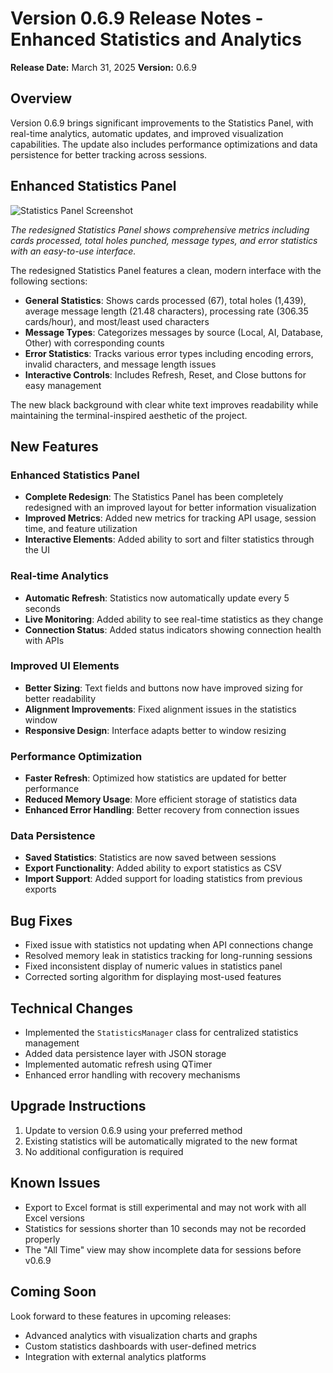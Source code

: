 # Version 0.6.9 Release Notes - Enhanced Statistics and Analytics

**Release Date:** March 31, 2025
**Version:** 0.6.9

## Overview

Version 0.6.9 brings significant improvements to the Statistics Panel, with real-time analytics, automatic updates, and improved visualization capabilities. The update also includes performance optimizations and data persistence for better tracking across sessions.

## Enhanced Statistics Panel

![Statistics Panel Screenshot](../docs/images/statistics_panel_0.6.9.png)

*The redesigned Statistics Panel shows comprehensive metrics including cards processed, total holes punched, message types, and error statistics with an easy-to-use interface.*

The redesigned Statistics Panel features a clean, modern interface with the following sections:

- **General Statistics**: Shows cards processed (67), total holes (1,439), average message length (21.48 characters), processing rate (306.35 cards/hour), and most/least used characters
- **Message Types**: Categorizes messages by source (Local, AI, Database, Other) with corresponding counts
- **Error Statistics**: Tracks various error types including encoding errors, invalid characters, and message length issues
- **Interactive Controls**: Includes Refresh, Reset, and Close buttons for easy management

The new black background with clear white text improves readability while maintaining the terminal-inspired aesthetic of the project.

## New Features

### Enhanced Statistics Panel
- **Complete Redesign**: The Statistics Panel has been completely redesigned with an improved layout for better information visualization
- **Improved Metrics**: Added new metrics for tracking API usage, session time, and feature utilization
- **Interactive Elements**: Added ability to sort and filter statistics through the UI

### Real-time Analytics
- **Automatic Refresh**: Statistics now automatically update every 5 seconds
- **Live Monitoring**: Added ability to see real-time statistics as they change
- **Connection Status**: Added status indicators showing connection health with APIs

### Improved UI Elements
- **Better Sizing**: Text fields and buttons now have improved sizing for better readability
- **Alignment Improvements**: Fixed alignment issues in the statistics window
- **Responsive Design**: Interface adapts better to window resizing

### Performance Optimization
- **Faster Refresh**: Optimized how statistics are updated for better performance
- **Reduced Memory Usage**: More efficient storage of statistics data
- **Enhanced Error Handling**: Better recovery from connection issues

### Data Persistence
- **Saved Statistics**: Statistics are now saved between sessions
- **Export Functionality**: Added ability to export statistics as CSV
- **Import Support**: Added support for loading statistics from previous exports

## Bug Fixes
- Fixed issue with statistics not updating when API connections change
- Resolved memory leak in statistics tracking for long-running sessions
- Fixed inconsistent display of numeric values in statistics panel
- Corrected sorting algorithm for displaying most-used features

## Technical Changes
- Implemented the `StatisticsManager` class for centralized statistics management
- Added data persistence layer with JSON storage
- Implemented automatic refresh using QTimer
- Enhanced error handling with recovery mechanisms

## Upgrade Instructions
1. Update to version 0.6.9 using your preferred method
2. Existing statistics will be automatically migrated to the new format
3. No additional configuration is required

## Known Issues
- Export to Excel format is still experimental and may not work with all Excel versions
- Statistics for sessions shorter than 10 seconds may not be recorded properly
- The "All Time" view may show incomplete data for sessions before v0.6.9

## Coming Soon
Look forward to these features in upcoming releases:
- Advanced analytics with visualization charts and graphs
- Custom statistics dashboards with user-defined metrics
- Integration with external analytics platforms 